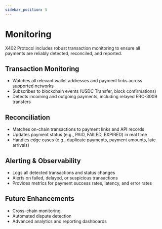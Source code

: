 ```yaml
---
sidebar_position: 5
---
```


# Monitoring

X402 Protocol includes robust transaction monitoring to ensure all payments are
reliably detected, reconciled, and reported.

## Transaction Monitoring

- Watches all relevant wallet addresses and payment links across supported
  networks
- Subscribes to blockchain events (USDC Transfer, block confirmations)
- Detects incoming and outgoing payments, including relayed ERC-3009 transfers

## Reconciliation

- Matches on-chain transactions to payment links and API records
- Updates payment status (e.g., PAID, FAILED, EXPIRED) in real time
- Handles edge cases (e.g., duplicate payments, payment amounts, late arrivals)

## Alerting & Observability

- Logs all detected transactions and status changes
- Alerts on failed, delayed, or suspicious transactions
- Provides metrics for payment success rates, latency, and error rates

## Future Enhancements

- Cross-chain monitoring
- Automated dispute detection
- Advanced analytics and reporting dashboards
